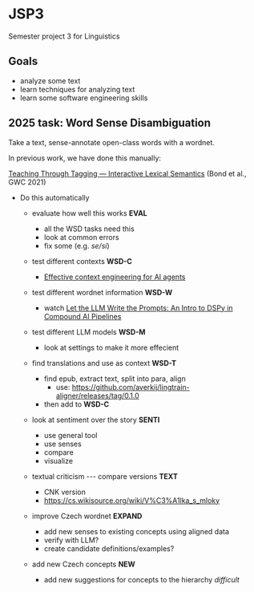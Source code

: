 # JSP3
Semester project 3 for Linguistics

## Goals

* analyze some text
* learn techniques for analyzing text
* learn some software engineering skills


## 2025 task: Word Sense Disambiguation

Take a text, sense-annotate open-class words with a wordnet.

In previous work, we have done this manually:

[Teaching Through Tagging — Interactive Lexical Semantics](https://aclanthology.org/2021.gwc-1.32/) (Bond et al., GWC 2021)

* Do this automatically
  * evaluate how well this works **EVAL** 
    * all the WSD tasks need this
    * look at common errors
	* fix some (e.g. *se/si*)
  * test different contexts **WSD-C**
    * [Effective context engineering for AI agents](https://www.anthropic.com/engineering/effective-context-engineering-for-ai-agents)
  * test different wordnet information **WSD-W**
	* watch [Let the LLM Write the Prompts: An Intro to DSPy in Compound AI Pipelines](https://youtu.be/I9ZtkgYZnOw?si=66uDbpaDWra9TaIj)
  * test different LLM models **WSD-M**
	* look at settings to make it more effecient
  * find translations and use as context **WSD-T**
    * find epub, extract text, split into para, align
	  * use: https://github.com/averkij/lingtrain-aligner/releases/tag/0.1.0
	* then add to **WSD-C**
  * look at sentiment over the story **SENTI**
    * use general tool
	* use senses
	* compare
	* visualize
  * textual criticism --- compare versions **TEXT**
    * CNK version
	* https://cs.wikisource.org/wiki/V%C3%A1lka_s_mloky
	
  * improve Czech wordnet **EXPAND**
	* add new senses to existing concepts using aligned data
	* verify with LLM?
	* create candidate definitions/examples?
  * add new Czech concepts **NEW**
	* add new suggestions for concepts to the hierarchy *difficult*
	

